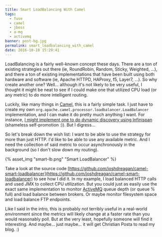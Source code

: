 ```yaml
---
title: Smart LoadBalancing With Camel
tags:
  - fuse
  - camel
  - jboss
  - a-mq
  - activemq
banner: post-bg.jpg
permalink: smart_loadbalancing_with_camel
date: 2016-10-10 15:29:41
---
```


LoadBalancing is a fairly well-known concept these days. There are a ton of existing strategies out there (ie, RoundRobin, Random, Sticky, Weighted, ...), and there a ton of existing implementations that have been built using both hardware and software (ie, Apache HTTPD, HAProxy, f5, Layer7, ...). So why create another one? Well... although it's not likely to be very useful, I thought it might be neat to see if I could make one that utilized CPU load (or any metric) to do more intelligent routing.<!--more-->

Luckily, like many things in [Camel](http://camel.apache.org/), this is a fairly simple task. I just have to create my own `org.apache.camel.processor.loadbalancer.LoadBalancer` implementation, and I can make it do pretty much anything I want. For instance, [I might implement one to do dynamic discovery using Infinispan](http://joshdreagan.github.io/2015/12/04/custom_camel_loadbalancer_with_infinispan/) (shameless self-promotion :)). But I digress...

So let's break down the wish list: I want to be able to use the strategy for more than just HTTP. I'd like to be able to use any available metric. And I need the collection of said metric to occur asynchronously in the background (so I don't slow down my routing).

{% asset_img "smart-lb.png" "Smart LoadBalancer" %}

Take a look at the source code [https://github.com/joshdreagan/camel-smart-loadbalancer](https://github.com/joshdreagan/camel-smart-loadbalancer) to see how I did it. In my example, I load balanced HTTP calls and used JMX to collect CPU utilization. But you could just as easily use the exact same implementation to monitor [ActiveMQ](http://activemq.apache.org/) queue depth (or queue % full) and load balance between brokers. Or maybe monitor filesystem space and load balance FTP endpoints.

Like I said in the intro, this is probably not terribly useful in a real-world environment since the metrics will likely change at a faster rate than you would reasonably poll. But at the very least, hopefully someone will find it interesting. And maybe... just maybe... it will get Christian Posta to read my blog. :)
